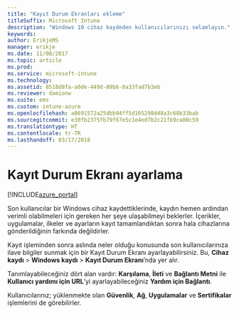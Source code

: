 ```yaml
---
title: "Kayıt Durum Ekranları ekleme"
titleSuffix: Microsoft Intune
description: "Windows 10 cihaz kaydeden kullanıcılarınızı selamlayın."
keywords: 
author: ErikjeMS
manager: erikje
ms.date: 11/08/2017
ms.topic: article
ms.prod: 
ms.service: microsoft-intune
ms.technology: 
ms.assetid: 8518d8fa-a0de-449d-89b6-8a33fad7b3eb
ms.reviewer: damionw
ms.suite: ems
ms.custom: intune-azure
ms.openlocfilehash: a8691572a25dbb94ff5d165298d48a3c68b33bab
ms.sourcegitcommit: e30fb2375fb79f67e5c1e4ed7b2c21fb9ca80c59
ms.translationtype: HT
ms.contentlocale: tr-TR
ms.lasthandoff: 03/17/2018
---
```

# <a name="set-up-an-enrollment-status-screen"></a>Kayıt Durum Ekranı ayarlama

[!INCLUDE[azure_portal](./includes/azure_portal.md)]

Son kullanıcılar bir Windows cihaz kaydettiklerinde, kaydın hemen ardından verimli olabilmeleri için gereken her şeye ulaşabilmeyi beklerler. İçerikler, uygulamalar, ilkeler ve ayarların kayıt tamamlandıktan sonra hala cihazlarına gönderildiğinin farkında değildirler.

Kayıt işleminden sonra aslında neler olduğu konusunda son kullanıcılarınıza ilave bilgiler sunmak için bir Kayıt Durum Ekranı ayarlayabilirsiniz. Bu, **Cihaz kaydı** > **Windows kaydı** > **Kayıt Durum Ekranı**’nda yer alır.

Tanımlayabileceğiniz dört alan vardır: **Karşılama**, **İleti** ve **Bağlantı Metni** ile **Kullanıcı yardımı için URL**’yi ayarlayabileceğiniz **Yardım için Bağlantı**.

Kullanıcılarınız; yüklenmekte olan **Güvenlik**, **Ağ**, **Uygulamalar** ve **Sertifikalar** işlemlerini de görebilirler.
